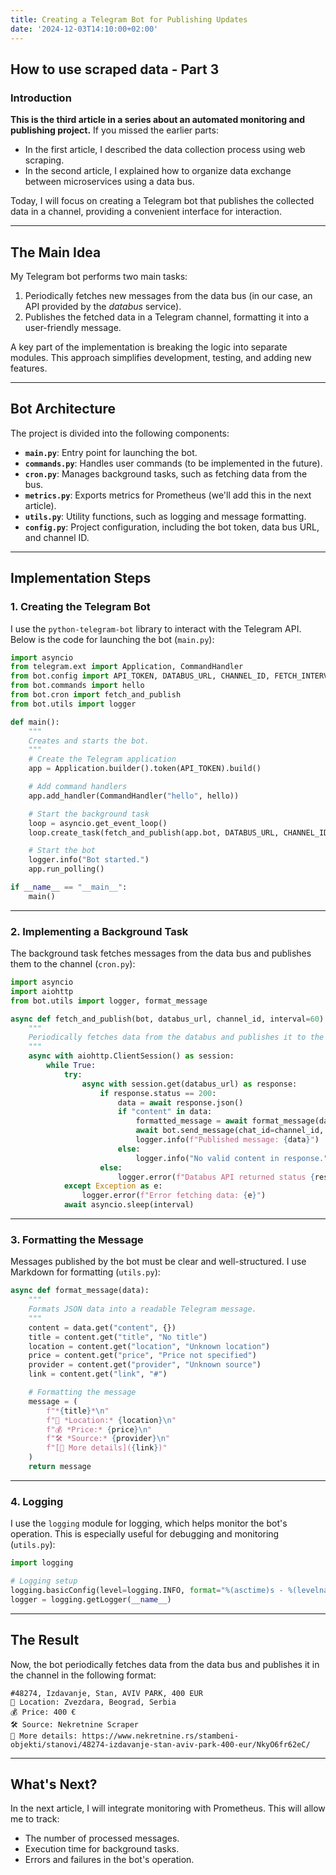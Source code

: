 ```yaml
---
title: Creating a Telegram Bot for Publishing Updates
date: '2024-12-03T14:10:00+02:00'
---
```

## How to use scraped data - Part 3

### Introduction

**This is the third article in a series about an automated monitoring and publishing project.**
If you missed the earlier parts:
- In the first article, I described the data collection process using web scraping.
- In the second article, I explained how to organize data exchange between microservices using a data bus.

Today, I will focus on creating a Telegram bot that publishes the collected data in a channel, providing a convenient interface for interaction.

---

## The Main Idea

My Telegram bot performs two main tasks:
1. Periodically fetches new messages from the data bus (in our case, an API provided by the *databus* service).
2. Publishes the fetched data in a Telegram channel, formatting it into a user-friendly message.

A key part of the implementation is breaking the logic into separate modules. This approach simplifies development, testing, and adding new features.

---

## Bot Architecture

The project is divided into the following components:

- **`main.py`**: Entry point for launching the bot.
- **`commands.py`**: Handles user commands (to be implemented in the future).
- **`cron.py`**: Manages background tasks, such as fetching data from the bus.
- **`metrics.py`**: Exports metrics for Prometheus (we'll add this in the next article).
- **`utils.py`**: Utility functions, such as logging and message formatting.
- **`config.py`**: Project configuration, including the bot token, data bus URL, and channel ID.

---

## Implementation Steps

### 1. Creating the Telegram Bot

I use the `python-telegram-bot` library to interact with the Telegram API. Below is the code for launching the bot (`main.py`):

```python
import asyncio
from telegram.ext import Application, CommandHandler
from bot.config import API_TOKEN, DATABUS_URL, CHANNEL_ID, FETCH_INTERVAL
from bot.commands import hello
from bot.cron import fetch_and_publish
from bot.utils import logger

def main():
    """
    Creates and starts the bot.
    """
    # Create the Telegram application
    app = Application.builder().token(API_TOKEN).build()

    # Add command handlers
    app.add_handler(CommandHandler("hello", hello))

    # Start the background task
    loop = asyncio.get_event_loop()
    loop.create_task(fetch_and_publish(app.bot, DATABUS_URL, CHANNEL_ID, FETCH_INTERVAL))

    # Start the bot
    logger.info("Bot started.")
    app.run_polling()

if __name__ == "__main__":
    main()
```

---

### 2. Implementing a Background Task

The background task fetches messages from the data bus and publishes them to the channel (`cron.py`):

```python
import asyncio
import aiohttp
from bot.utils import logger, format_message

async def fetch_and_publish(bot, databus_url, channel_id, interval=60):
    """
    Periodically fetches data from the databus and publishes it to the channel.
    """
    async with aiohttp.ClientSession() as session:
        while True:
            try:
                async with session.get(databus_url) as response:
                    if response.status == 200:
                        data = await response.json()
                        if "content" in data:
                            formatted_message = await format_message(data)
                            await bot.send_message(chat_id=channel_id, text=formatted_message, parse_mode="Markdown")
                            logger.info(f"Published message: {data}")
                        else:
                            logger.info("No valid content in response.")
                    else:
                        logger.error(f"Databus API returned status {response.status}")
            except Exception as e:
                logger.error(f"Error fetching data: {e}")
            await asyncio.sleep(interval)
```

---

### 3. Formatting the Message

Messages published by the bot must be clear and well-structured. I use Markdown for formatting (`utils.py`):

```python
async def format_message(data):
    """
    Formats JSON data into a readable Telegram message.
    """
    content = data.get("content", {})
    title = content.get("title", "No title")
    location = content.get("location", "Unknown location")
    price = content.get("price", "Price not specified")
    provider = content.get("provider", "Unknown source")
    link = content.get("link", "#")

    # Formatting the message
    message = (
        f"*{title}*\n"
        f"📍 *Location:* {location}\n"
        f"💰 *Price:* {price}\n"
        f"🛠️ *Source:* {provider}\n"
        f"[🔗 More details]({link})"
    )
    return message
```

---

### 4. Logging

I use the `logging` module for logging, which helps monitor the bot's operation. This is especially useful for debugging and monitoring (`utils.py`):

```python
import logging

# Logging setup
logging.basicConfig(level=logging.INFO, format="%(asctime)s - %(levelname)s - %(message)s")
logger = logging.getLogger(__name__)
```

---

## The Result

Now, the bot periodically fetches data from the data bus and publishes it in the channel in the following format:

```
#48274, Izdavanje, Stan, AVIV PARK, 400 EUR
📍 Location: Zvezdara, Beograd, Serbia
💰 Price: 400 €
🛠️ Source: Nekretnine Scraper
🔗 More details: https://www.nekretnine.rs/stambeni-objekti/stanovi/48274-izdavanje-stan-aviv-park-400-eur/NkyO6fr62eC/
```

---

## What's Next?

In the next article, I will integrate monitoring with Prometheus. This will allow me to track:
- The number of processed messages.
- Execution time for background tasks.
- Errors and failures in the bot's operation.
